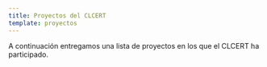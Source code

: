 ```yaml
---
title: Proyectos del CLCERT
template: proyectos
---
```


A continuación entregamos una lista de proyectos en los que el CLCERT ha participado.